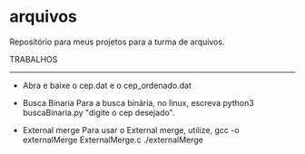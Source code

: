 # arquivos
Repositório para meus projetos para a turma de arquivos.

TRABALHOS
________________________________________________________

- Abra e baixe o cep.dat e o cep_ordenado.dat

- Busca Binaria
Para a busca binária, no linux, escreva python3 buscaBinaria.py "digite o cep desejado".

- External merge
Para usar o External merge, utilize, gcc -o externalMerge ExternalMerge.c
				       ./externalMerge
